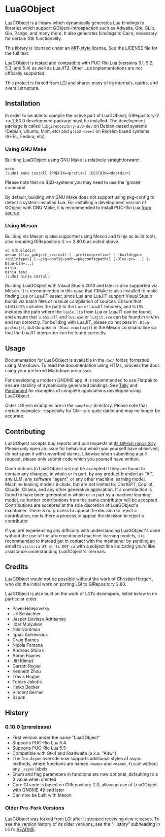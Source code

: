 # LuaGObject

LuaGObject is a library which dynamically generates Lua bindings to libraries
which support GObject-Introspection such as Adwaita, Gtk, GLib, Gio, Pango, and
many more. It also generates bindings to Cairo, necessary for certain Gtk
functionality.

This library is licensed under an
[MIT-style](http://www.opensource.org/licenses/mit-license.php)
license. See the LICENSE file for the full text.

LuaGObject is tested and compatible with PUC-Rio Lua (versions 5.1, 5.2, 5.3,
and 5.4) as well as LuaJIT2. Other Lua implementations are not officially
supported.

This project is forked from [LGI](http://github.com/lgi-devs/lgi) and shares
many of its internals, quirks, and overall structure.

## Installation

In order to be able to compile the native part of LuaGObject,
GIRepository-2 >= 2.80.0 development package must be installed. The development
package is called `libgirepository-2.0-dev` on Debian-based systems (Debian,
Ubuntu, Mint, etc) and `glib2-devel` on RedHat-based systems (RHEL, Fedora,
etc).

### Using GNU Make

Building LuaGObject using GNU Make is relatively straightforward:

    make
    [sudo] make install [PREFIX=<prefix>] [DESTDIR=<destdir>]

Please note that on BSD-systems you may need to use the 'gmake' command.

By default, building with GNU Make does not support using pkg-config to detect
a system-installed Lua. For installing a development version of GObject with GNU
Make, it is recommended to install PUC-Rio Lua
[from source](https://www.lua.org/download.html).

### Using Meson

Building via Meson is also supported using Meson and Ninja as build tools,
also requiring GIRepository-2 >= 2.80.0 as noted above.

    cd $(builddir)
    meson $(lua_gobject_srcroot) [--prefix=<prefix>] [--buildtype=<buildtype>] [--pkg-config-path=<pkgconfigpath>] [-Dlua-pc=...] [-Dlua-bin=...]
    ninja
    ninja test
    [sudo] ninja install

Building LuaGObject with Visual Studio 2013 and later is also supported via
Meson. It is recommended in this case that CMake is also installed to
make finding Lua or LuaJIT easier, since Lua and LuaJIT support Visual
Studio builds via batch files or manual compilation of sources. Ensure
that `%INCLUDE%` includes the path to the Lua or LuaJIT headers, and
`%LIB%` includes the path where the `lua5x.lib` from Lua or LuaJIT can be
found, and ensure that `lua5x.dll` and `lua.exe` or `luajit.exe` can be
found in `%PATH%` and run correctly. For building with LuaJIT, please do
not pass in `-Dlua-pc=luajit`, but do pass in `-Dlua-bin=luajit` in the
Meson command line so that the LuaJIT interpreter can be found correctly.

## Usage

Documentation for LuaGObject is available in the `doc/` folder, formatted using
Markdown. To read the documentation using HTML, process the docs using your
preferred Markdown processor.

For developing a modern GNOME app, it is recommended to use Flatpak to ensure
stability of dynamically generated bindings. See
[Tally](https://github.com/vtrlx/tally) and
[Parchment](https://github.com/vtrlx/parchment) for examples of complete
applications developed using LuaGObject.

Older LGI-era examples are in the `samples/` directory. Please note that certain
examples—especially for Gtk—are quite dated and may no longer be accurate.

## Contributing

LuaGObject accepts bug reports and pull requests at
[its GitHub repository](https://github.com/vtrlx/LuaGObject). Please only open
an issue for behaviour which you yourself have observed; do not spam it with
unverified claims. Likewise when submitting a pull request, please only submit
code which you yourself have written.

Contributions to LuaGObject will not be accepted if they are found to contain
any changes, in whole or in part, by any product branded as "AI", any LLM, any
software "agent", or any other machine learning model. Machine leaning models
include, but are not limited to: ChatGPT, Copilot, Claude, Ollama, and any other
generative application. If a contribution is found to have been generated in
whole or in part by a machine learning model, no further contributions from the
same contributor will be accepted. Contributions are accepted at the sole
discretion of LuaGObject's maintainer. There is no process to appeal the
decision to reject a contribution, nor is there a process to appeal the decision
to reject a contributor.

If you are experiencing any difficulty with understanding LuaGObject's code
without the use of the aforementioned machine learning models, it is recommended
to instead get in contact with the maintainer by sending an email to
`victoria AT vtrlx DOT ca` with a subject line indicating you'd like assistance
understanding LuaGObject's internals.

## Credits

LuaGObject would not be possible without the work of Christian Hergert, who
did the initial work on porting LGI to GIRepository 2.80.

LuaGObject is also built on the work of LGI's developers, listed below in no
particular order.

- Pavel Holejsovsky
- Uli Schlachter
- Jasper Lievisse Adriaanse
- Ildar Mulyukov
- Nils Nordman
- Ignas Anikevicius
- Craig Barnes
- Nicola Fontana
- Andreas Stührk
- Aaron Faanes
- Jiří Klimeš
- Garrett Regier
- Kenneth Zhou
- Travis Hoppe
- Tobias Jakobs
- Heiko Becker
- Vincent Bermel
- Szunti

## History

### 0.10.0 (prerelease)

- First version under the name "LuaGObject"
- Supports PUC-Rio Lua 5.4
- Supports PUC-Rio Lua 5.5
- Compatible with Gtk4 and libadwaita (a.k.a. "Adw")
- The `Gio.Async` override now supports additional styles of async methods,
  where functions are named `<name>` and `<name>_finish` without any `_async`
  labels
- Enum and flag parameters in functions are now optional, defaulting to a 0
  value when omitted
- Core GI code is based on GIRepository-2.0, allowing use of LuaGObject with
  GNOME 49 and later
- Can now be built with Meson

### Older Pre-Fork Versions

LuaGObject was forked from LGI after it stopped receiving new releases. To see
the version history of its older versions, see the "History" subheading in LGI's
[README](http://github.com/lgi-devs/lgi#history).
